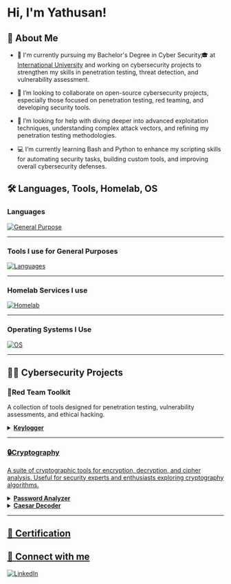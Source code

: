 # Hi, I'm Yathusan! <br/>  <!--<a href="https://www.linkedin.com/in/joshmadakor/">Cybersecurity Professional</a> You can make such links to important Websites-->

## 💫 About Me  ##
  - 🔭 I'm currently pursuing my Bachelor's Degree in Cyber Security🎓 at [International University][IU] and working on cybersecurity projects to strengthen my skills in penetration testing, threat detection, and vulnerability assessment.
    
  - 👯 I’m looking to collaborate on open-source cybersecurity projects, especially those focused on penetration testing, red teaming, and developing security tools.
    
  - 📌 I’m looking for help with diving deeper into advanced exploitation techniques, understanding complex attack vectors, and refining my penetration testing methodologies.
    
  - 💻 I’m currently learning Bash and Python to enhance my scripting skills for automating security tasks, building custom tools, and improving overall cybersecurity defenses.

## 🛠 Languages, Tools, Homelab, OS
### Languages
[![General Purpose](https://skillicons.dev/icons?i=py,java,cs,html,css)](https://skillicons.dev)

---

### Tools I use for General Purposes
[![Languages](https://skillicons.dev/icons?i=git,github,bash,powershell,sublime,godot,unity,eclipse,visualstudio,vscode)](https://skillicons.dev)

---

### Homelab Services I use
[![Homelab](https://skillicons.dev/icons?i=cloudflare,docker,grafana)](https://skillicons.dev)

---

### Operating Systems I Use
[![OS](https://skillicons.dev/icons?i=windows,linux,ubuntu,debian,kali)](https://skillicons.dev)

---

## 👨‍💻 Cybersecurity Projects 

<!--- <b>Data Structures and Algorithms Practice (AlgoExpert)</b>
  - [Praciting DS & Algos in Python](https://github.com/joshmadakor1/Algorithms-Practice) Like that you can add Projects-->
  
### **🔴Red Team Toolkit** 
A collection of tools designed for penetration testing, vulnerability assessments, and ethical hacking.
<details>
  <summary> 
    <b>
      <a href="https://github.com/yathusananpalagan/keylogger"> Keylogger
    </b>
  </summary>
  A tool that records keystrokes on a system for analysis and testing. It can be used for security testing to evaluate potential vulnerabilities in a system's input handling.
</details>
        
---
  
### **🔒Cryptography**
A suite of cryptographic tools for encryption, decryption, and cipher analysis. Useful for security experts and enthusiasts exploring cryptography algorithms.
<details>
  <summary> 
    <b>
      <a href="#"> Password Analyzer           
    </b>
  </summary>
  A tool that evaluates the strength of passwords by analyzing their complexity and vulnerability to common attacks such as brute force or dictionary attacks.
</details>
        
<details>
  <summary> 
    <b>
      <a href="#"> Caesar Decoder         
    </b>
  </summary>
  A simple tool that decodes Caesar ciphers. It allows you to encrypt and decrypt messages by shifting characters based on a defined key.
</details>
        
---


## 📄 Certification 

## 🤳 Connect with me

[![LinkedIn](https://skillicons.dev/icons?i=linkedin)][LinkedIn]


<!-- Links to Social Media -->

[LinkedIn]: https://www.linkedin.com/in/yathusan-anpalagan-805957353/
[IU]: https://www.iu-fernstudium.de/
